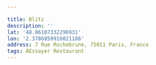 ```yaml
---

title: Blitz
description: ''
lat: '48.86107332296931'
lon: '2.3786859916021186'
address: 7 Rue Rochebrune, 75011 Paris, France
tags: ÀEssayer Restaurant
---
```

